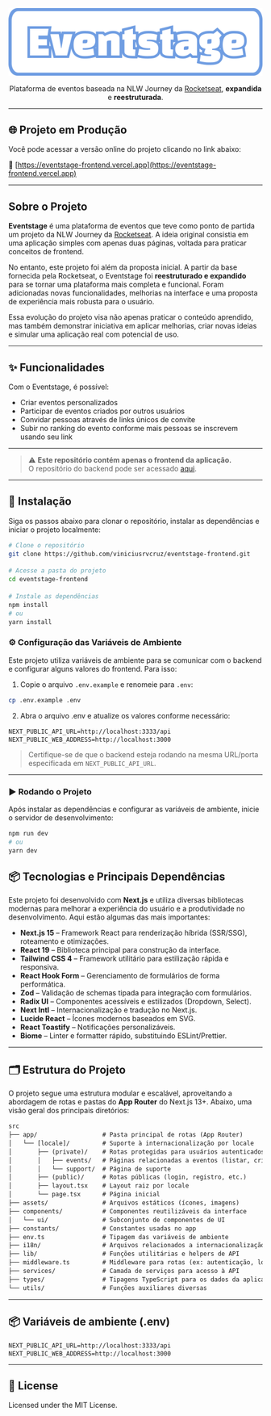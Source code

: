 <p align="center">
  <img src="src/assets/logo.svg" alt="Logo Eventstage" />
</p>

<p align="center">
  Plataforma de eventos baseada na NLW Journey da <a href="https://www.rocketseat.com.br/">Rocketseat</a>, <strong>expandida</strong> e <strong>reestruturada</strong>.
</p>

---

## 🌐 Projeto em Produção

Você pode acessar a versão online do projeto clicando no link abaixo:

🔗 [https://eventstage-frontend.vercel.app](https://eventstage-frontend.vercel.app)

---

## Sobre o Projeto

**Eventstage** é uma plataforma de eventos que teve como ponto de partida um projeto da NLW Journey da [Rocketseat](https://www.rocketseat.com.br/). A ideia original consistia em uma aplicação simples com apenas duas páginas, voltada para praticar conceitos de frontend.

No entanto, este projeto foi além da proposta inicial. A partir da base fornecida pela Rocketseat, o Eventstage foi **reestruturado e expandido** para se tornar uma plataforma mais completa e funcional. Foram adicionadas novas funcionalidades, melhorias na interface e uma proposta de experiência mais robusta para o usuário.

Essa evolução do projeto visa não apenas praticar o conteúdo aprendido, mas também demonstrar iniciativa em aplicar melhorias, criar novas ideias e simular uma aplicação real com potencial de uso.

---

## ✨ Funcionalidades

Com o Eventstage, é possível:

- Criar eventos personalizados  
- Participar de eventos criados por outros usuários  
- Convidar pessoas através de links únicos de convite  
- Subir no ranking do evento conforme mais pessoas se inscrevem usando seu link  

---

> ⚠️ **Este repositório contém apenas o frontend da aplicação.**  
> O repositório do backend pode ser acessado [aqui](https://github.com/viniciusrvcruz/eventstage-backend).

---

## 🚀 Instalação

Siga os passos abaixo para clonar o repositório, instalar as dependências e iniciar o projeto localmente:

```bash
# Clone o repositório
git clone https://github.com/viniciusrvcruz/eventstage-frontend.git

# Acesse a pasta do projeto
cd eventstage-frontend

# Instale as dependências
npm install
# ou
yarn install
```

### ⚙️ Configuração das Variáveis de Ambiente

Este projeto utiliza variáveis de ambiente para se comunicar com o backend e configurar alguns valores do frontend. Para isso:

1. Copie o arquivo `.env.example` e renomeie para `.env`:

```bash
cp .env.example .env

```

2. Abra o arquivo .env e atualize os valores conforme necessário:

```env
NEXT_PUBLIC_API_URL=http://localhost:3333/api
NEXT_PUBLIC_WEB_ADDRESS=http://localhost:3000
```

> Certifique-se de que o backend esteja rodando na mesma URL/porta especificada em `NEXT_PUBLIC_API_URL`.

---

### ▶️ Rodando o Projeto

Após instalar as dependências e configurar as variáveis de ambiente, inicie o servidor de desenvolvimento:

```bash
npm run dev
# ou
yarn dev
```


## 📦 Tecnologias e Principais Dependências

Este projeto foi desenvolvido com **Next.js** e utiliza diversas bibliotecas modernas para melhorar a experiência do usuário e a produtividade no desenvolvimento. Aqui estão algumas das mais importantes:

- **Next.js 15** – Framework React para renderização híbrida (SSR/SSG), roteamento e otimizações.
- **React 19** – Biblioteca principal para construção da interface.
- **Tailwind CSS 4** – Framework utilitário para estilização rápida e responsiva.
- **React Hook Form** – Gerenciamento de formulários de forma performática.
- **Zod** – Validação de schemas tipada para integração com formulários.
- **Radix UI** – Componentes acessíveis e estilizados (Dropdown, Select).
- **Next Intl** – Internacionalização e tradução no Next.js.
- **Lucide React** – Ícones modernos baseados em SVG.
- **React Toastify** – Notificações personalizáveis.
- **Biome** – Linter e formatter rápido, substituindo ESLint/Prettier.

---

## 🗂️ Estrutura do Projeto

O projeto segue uma estrutura modular e escalável, aproveitando a abordagem de rotas e pastas do **App Router** do Next.js 13+. Abaixo, uma visão geral dos principais diretórios:

```txt
src
├── app/                  # Pasta principal de rotas (App Router)
│   └── [locale]/         # Suporte à internacionalização por locale
│       ├── (private)/    # Rotas protegidas para usuários autenticados
│       │   ├── events/   # Páginas relacionadas a eventos (listar, criar, editar, detalhes)
│       │   └── support/  # Página de suporte
│       ├── (public)/     # Rotas públicas (login, registro, etc.)
│       ├── layout.tsx    # Layout raiz por locale
│       └── page.tsx      # Página inicial
├── assets/               # Arquivos estáticos (ícones, imagens)
├── components/           # Componentes reutilizáveis da interface
│   └── ui/               # Subconjunto de componentes de UI
├── constants/            # Constantes usadas no app
├── env.ts                # Tipagem das variáveis de ambiente
├── i18n/                 # Arquivos relacionados a internacionalização
├── lib/                  # Funções utilitárias e helpers de API
├── middleware.ts         # Middleware para rotas (ex: autenticação, locale)
├── services/             # Camada de serviços para acesso à API
├── types/                # Tipagens TypeScript para os dados da aplicação
└── utils/                # Funções auxiliares diversas

```
---

## 📦 Variáveis de ambiente (.env)

```env
NEXT_PUBLIC_API_URL=http://localhost:3333/api
NEXT_PUBLIC_WEB_ADDRESS=http://localhost:3000
```
---

## 📝 License

Licensed under the MIT License.


